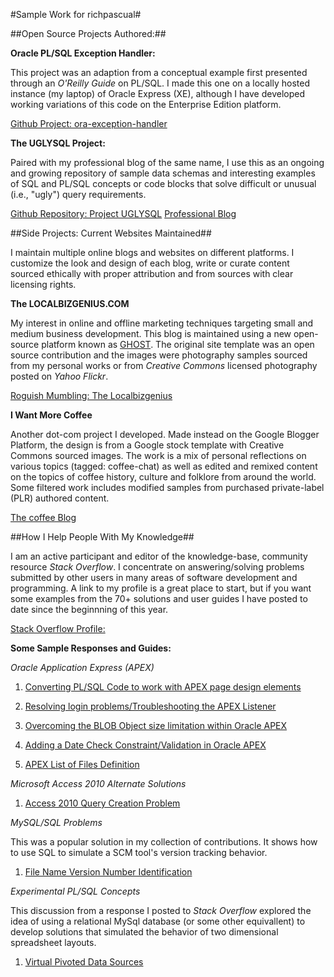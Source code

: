 #Sample Work for richpascual#


##Open Source Projects Authored:##

**Oracle PL/SQL Exception Handler:**

This project was an adaption from a conceptual example first presented through an _O'Reilly Guide_ on PL/SQL.  I made this one on a locally hosted instance (my laptop) of Oracle Express (XE), although I have developed working variations of this code on the Enterprise Edition platform.

[Github Project:  ora-exception-handler](https://github.com/richardpascual/ora-exception-handler)



**The UGLYSQL Project:**

Paired with my professional blog of the same name, I use this as an ongoing and growing repository of sample data schemas and interesting examples of SQL and PL/SQL concepts or code blocks that solve difficult or unusual (i.e., "ugly") query requirements.

[Github Repository:  Project UGLYSQL](https://github.com/richardpascual/uglysql)
[Professional Blog](http://uglysql.com)



##Side Projects:  Current Websites Maintained##

I maintain multiple online blogs and websites on different platforms.  I customize the look and design of each blog, write or curate content sourced ethically with proper attribution and from sources with clear licensing rights.


**The LOCALBIZGENIUS.COM**

My interest in online and offline marketing techniques targeting small and medium business development.  This blog is maintained using a new open-source platform known as [GHOST](http://ghost.org).  The original site template was an open source contribution and the images were photography samples sourced from my personal works or from _Creative Commons_ licensed photography posted on _Yahoo Flickr_.

[Roguish Mumbling:  The Localbizgenius](http://rogue.localbizgenius.com)


**I Want More Coffee**

Another dot-com project I developed.  Made instead on the Google Blogger Platform, the design is from a Google stock template with Creative Commons sourced images.  The work is a mix of personal reflections on various topics (tagged:  coffee-chat) as well as edited and remixed content on the topics of coffee history, culture and folklore from around the world.  Some filtered work includes modified samples from purchased private-label (PLR) authored content.

[The coffee Blog](http://iwantmorecoffee.com)



##How I Help People With My Knowledge##

I am an active participant and editor of the knowledge-base, community resource _Stack Overflow_.  I concentrate on answering/solving problems submitted by other users in many areas of software development and programming.  A link to my profile is a great place to start, but if you want some examples from the 70+ solutions and user guides I have posted to date since the beginnning of this year.

[Stack Overflow Profile: ](http://stackoverflow.com/users/875701/richard-pascual)



**Some Sample Responses and Guides:**

_Oracle Application Express (APEX)_

1. [Converting PL/SQL Code to work with APEX page design elements](http://stackoverflow.com/questions/24633914/moving-from-oracle-web-toolkit-to-apex-4-2/24672200#24672200)

2. [Resolving login problems/Troubleshooting the APEX Listener](http://stackoverflow.com/questions/23942689/xml-db-login-on-apex-4-2/24006814#24006814)

3. [Overcoming the BLOB Object size limitation within Oracle APEX](http://stackoverflow.com/questions/22940521/apex-download-blob-from-temporary-table/22949484#22949484)

4. [Adding a Date Check Constraint/Validation in Oracle APEX](http://stackoverflow.com/questions/23856172/adding-date-check-constraint-in-apex/24044613#24044613)

5. [APEX List of Files Definition](http://stackoverflow.com/questions/22453859/apex-list-of-values-definition/23186506#23186506)


_Microsoft Access 2010 Alternate Solutions_

1. [Access 2010 Query Creation Problem](http://stackoverflow.com/questions/23228492/access-2010-doubling-the-sum-in-query/23234910#23234910)


_MySQL/SQL Problems_

This was a popular solution in my collection of contributions.  It shows how to use SQL to simulate a SCM tool's version tracking behavior.

1. [File Name Version Number Identification](http://stackoverflow.com/questions/22556856/increment-file-name-before-extension-by-1-in-the-database/22624154#22624154)


_Experimental PL/SQL Concepts_

This discussion from a response I posted to _Stack Overflow_ explored the idea of using a relational MySql database (or some other equivallent) to develop solutions that simulated the behavior of two dimensional spreadsheet layouts.

1. [Virtual Pivoted Data Sources](http://stackoverflow.com/questions/22126139/mysql-flexible-excel-like-structure/22188569#22188569)

